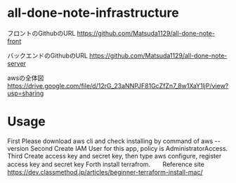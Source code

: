 # all-done-note-infrastructure

フロントのGithubのURL 
https://github.com/Matsuda1129/all-done-note-front

バックエンドのGithubのURL 
https://github.com/Matsuda1129/all-done-note-server

awsの全体図
https://drive.google.com/file/d/12rG_23aNNPJF81GcZfZn7_8w1XaY1ljP/view?usp=sharing

# Usage

First Please download aws cli and check installing by command of aws --version
Second Create IAM User for this app, policy is AdministratorAccess.
Third Create access key and secret key, then type aws configure, register access key and secret key
Forth install terrafrom.　　Reference site　　https://dev.classmethod.jp/articles/beginner-terraform-install-mac/


```bash

